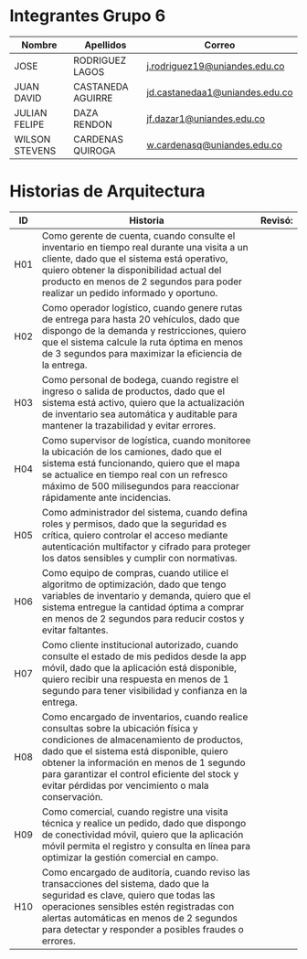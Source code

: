# Integrantes Grupo 6

| Nombre            | Apellidos          | Correo                             |
|-------------------|--------------------|-----------------------------------|
| JOSE              | RODRIGUEZ LAGOS    | j.rodriguez19@uniandes.edu.co     |
| JUAN DAVID        | CASTANEDA AGUIRRE  | jd.castanedaa1@uniandes.edu.co    |
| JULIAN FELIPE     | DAZA RENDON        | jf.dazar1@uniandes.edu.co          |
| WILSON STEVENS    | CARDENAS QUIROGA   | w.cardenasq@uniandes.edu.co        |


# Historias de Arquitectura

| ID   | Historia                                                                                                                     | Revisó:       |
|-------|-----------------------------------------------------------------------------------------------------------------------------|---------------|
| H01   | Como gerente de cuenta, cuando consulte el inventario en tiempo real durante una visita a un cliente, dado que el sistema está operativo, quiero obtener la disponibilidad actual del producto en menos de 2 segundos para poder realizar un pedido informado y oportuno. |               |
| H02   | Como operador logístico, cuando genere rutas de entrega para hasta 20 vehículos, dado que dispongo de la demanda y restricciones, quiero que el sistema calcule la ruta óptima en menos de 3 segundos para maximizar la eficiencia de la entrega. |               |
| H03   | Como personal de bodega, cuando registre el ingreso o salida de productos, dado que el sistema está activo, quiero que la actualización de inventario sea automática y auditable para mantener la trazabilidad y evitar errores. |               |
| H04   | Como supervisor de logística, cuando monitoree la ubicación de los camiones, dado que el sistema está funcionando, quiero que el mapa se actualice en tiempo real con un refresco máximo de 500 milisegundos para reaccionar rápidamente ante incidencias. |               |
| H05   | Como administrador del sistema, cuando defina roles y permisos, dado que la seguridad es crítica, quiero controlar el acceso mediante autenticación multifactor y cifrado para proteger los datos sensibles y cumplir con normativas. |               |
| H06   | Como equipo de compras, cuando utilice el algoritmo de optimización, dado que tengo variables de inventario y demanda, quiero que el sistema entregue la cantidad óptima a comprar en menos de 2 segundos para reducir costos y evitar faltantes. |               |
| H07   | Como cliente institucional autorizado, cuando consulte el estado de mis pedidos desde la app móvil, dado que la aplicación está disponible, quiero recibir una respuesta en menos de 1 segundo para tener visibilidad y confianza en la entrega. |               |
| H08   | Como encargado de inventarios, cuando realice consultas sobre la ubicación física y condiciones de almacenamiento de productos, dado que el sistema está disponible, quiero obtener la información en menos de 1 segundo para garantizar el control eficiente del stock y evitar pérdidas por vencimiento o mala conservación. |               |
| H09   | Como comercial, cuando registre una visita técnica y realice un pedido, dado que dispongo de conectividad móvil, quiero que la aplicación móvil permita el registro y consulta en línea para optimizar la gestión comercial en campo. |               |
| H10   | Como encargado de auditoría, cuando reviso las transacciones del sistema, dado que la seguridad es clave, quiero que todas las operaciones sensibles estén registradas con alertas automáticas en menos de 2 segundos para detectar y responder a posibles fraudes o errores. |               |
